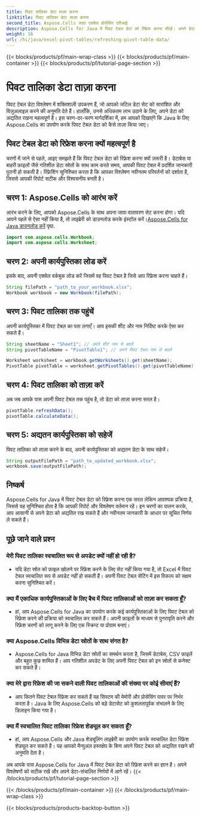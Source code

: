 ```yaml
---
title: पिवट तालिका डेटा ताज़ा करना
linktitle: पिवट तालिका डेटा ताज़ा करना
second_title: Aspose.Cells जावा एक्सेल प्रोसेसिंग एपीआई
description: Aspose.Cells for Java में पिवट टेबल डेटा को रिफ्रेश करना सीखें। अपने डेटा को आसानी से अपडेट रखें।
weight: 16
url: /hi/java/excel-pivot-tables/refreshing-pivot-table-data/
---
```


{{< blocks/products/pf/main-wrap-class >}}
{{< blocks/products/pf/main-container >}}
{{< blocks/products/pf/tutorial-page-section >}}

# पिवट तालिका डेटा ताज़ा करना


पिवट टेबल डेटा विश्लेषण में शक्तिशाली उपकरण हैं, जो आपको जटिल डेटा सेट को सारांशित और विज़ुअलाइज़ करने की अनुमति देते हैं। हालाँकि, उनसे अधिकतम लाभ उठाने के लिए, अपने डेटा को अद्यतित रखना महत्वपूर्ण है। इस चरण-दर-चरण मार्गदर्शिका में, हम आपको दिखाएंगे कि Java के लिए Aspose.Cells का उपयोग करके पिवट टेबल डेटा को कैसे ताज़ा किया जाए।

## पिवट टेबल डेटा को रिफ्रेश करना क्यों महत्वपूर्ण है

चरणों में जाने से पहले, आइए समझते हैं कि पिवट टेबल डेटा को रिफ्रेश करना क्यों ज़रूरी है। डेटाबेस या बाहरी फ़ाइलों जैसे गतिशील डेटा स्रोतों के साथ काम करते समय, आपकी पिवट टेबल में प्रदर्शित जानकारी पुरानी हो सकती है। रिफ्रेशिंग सुनिश्चित करता है कि आपका विश्लेषण नवीनतम परिवर्तनों को दर्शाता है, जिससे आपकी रिपोर्ट सटीक और विश्वसनीय बनती है।

## चरण 1: Aspose.Cells को आरंभ करें

 आरंभ करने के लिए, आपको Aspose.Cells के साथ अपना जावा वातावरण सेट करना होगा। यदि आपने पहले से ऐसा नहीं किया है, तो लाइब्रेरी को डाउनलोड करके इंस्टॉल करें।[Aspose.Cells for Java डाउनलोड करें](https://releases.aspose.com/cells/java/) पृष्ठ.

```java
import com.aspose.cells.Workbook;
import com.aspose.cells.Worksheet;
```

## चरण 2: अपनी कार्यपुस्तिका लोड करें

इसके बाद, अपनी एक्सेल वर्कबुक लोड करें जिसमें वह पिवट टेबल है जिसे आप रिफ्रेश करना चाहते हैं।

```java
String filePath = "path_to_your_workbook.xlsx";
Workbook workbook = new Workbook(filePath);
```

## चरण 3: पिवट तालिका तक पहुंचें

अपनी कार्यपुस्तिका में पिवट टेबल का पता लगाएँ। आप इसकी शीट और नाम निर्दिष्ट करके ऐसा कर सकते हैं।

```java
String sheetName = "Sheet1"; // अपने शीट नाम से बदलें
String pivotTableName = "PivotTable1"; // अपने पिवट टेबल नाम से बदलें

Worksheet worksheet = workbook.getWorksheets().get(sheetName);
PivotTable pivotTable = worksheet.getPivotTables().get(pivotTableName);
```

## चरण 4: पिवट तालिका को ताज़ा करें

अब जब आपके पास अपनी पिवट टेबल तक पहुंच है, तो डेटा को ताज़ा करना सरल है।

```java
pivotTable.refreshData();
pivotTable.calculateData();
```

## चरण 5: अद्यतन कार्यपुस्तिका को सहेजें

पिवट तालिका को ताज़ा करने के बाद, अपनी कार्यपुस्तिका को अद्यतन डेटा के साथ सहेजें।

```java
String outputFilePath = "path_to_updated_workbook.xlsx";
workbook.save(outputFilePath);
```

## निष्कर्ष

Aspose.Cells for Java में पिवट टेबल डेटा को रिफ्रेश करना एक सरल लेकिन आवश्यक प्रक्रिया है, जिससे यह सुनिश्चित होता है कि आपकी रिपोर्ट और विश्लेषण वर्तमान रहें। इन चरणों का पालन करके, आप आसानी से अपने डेटा को अद्यतित रख सकते हैं और नवीनतम जानकारी के आधार पर सूचित निर्णय ले सकते हैं।

## पूछे जाने वाले प्रश्न

### मेरी पिवट तालिका स्वचालित रूप से अपडेट क्यों नहीं हो रही है?
   - यदि डेटा स्रोत को फ़ाइल खोलने पर रिफ्रेश करने के लिए सेट नहीं किया गया है, तो Excel में पिवट टेबल स्वचालित रूप से अपडेट नहीं हो सकती हैं। अपनी पिवट टेबल सेटिंग में इस विकल्प को सक्षम करना सुनिश्चित करें।

### क्या मैं एकाधिक कार्यपुस्तिकाओं के लिए बैच में पिवट तालिकाओं को ताज़ा कर सकता हूँ?
   - हां, आप Aspose.Cells for Java का उपयोग करके कई कार्यपुस्तिकाओं के लिए पिवट टेबल को रिफ्रेश करने की प्रक्रिया को स्वचालित कर सकते हैं। अपनी फ़ाइलों के माध्यम से पुनरावृति करने और रिफ्रेश चरणों को लागू करने के लिए एक स्क्रिप्ट या प्रोग्राम बनाएं।

### क्या Aspose.Cells विभिन्न डेटा स्रोतों के साथ संगत है?
   - Aspose.Cells for Java विभिन्न डेटा स्रोतों का समर्थन करता है, जिसमें डेटाबेस, CSV फ़ाइलें और बहुत कुछ शामिल हैं। आप गतिशील अपडेट के लिए अपनी पिवट टेबल को इन स्रोतों से कनेक्ट कर सकते हैं।

### क्या मेरे द्वारा रिफ्रेश की जा सकने वाली पिवट तालिकाओं की संख्या पर कोई सीमाएं हैं?
   - आप कितने पिवट टेबल रिफ्रेश कर सकते हैं यह सिस्टम की मेमोरी और प्रोसेसिंग पावर पर निर्भर करता है। Java के लिए Aspose.Cells को बड़े डेटासेट को कुशलतापूर्वक संभालने के लिए डिज़ाइन किया गया है।

### क्या मैं स्वचालित पिवट तालिका रिफ्रेश शेड्यूल कर सकता हूँ?
   - हां, आप Aspose.Cells और Java शेड्यूलिंग लाइब्रेरी का उपयोग करके स्वचालित डेटा रिफ्रेश शेड्यूल कर सकते हैं। यह आपको मैन्युअल हस्तक्षेप के बिना अपने पिवट टेबल को अद्यतित रखने की अनुमति देता है।

अब आपके पास Aspose.Cells for Java में पिवट टेबल डेटा को रिफ्रेश करने का ज्ञान है। अपने विश्लेषणों को सटीक रखें और अपने डेटा-संचालित निर्णयों में आगे रहें।
{{< /blocks/products/pf/tutorial-page-section >}}

{{< /blocks/products/pf/main-container >}}
{{< /blocks/products/pf/main-wrap-class >}}

{{< blocks/products/products-backtop-button >}}
